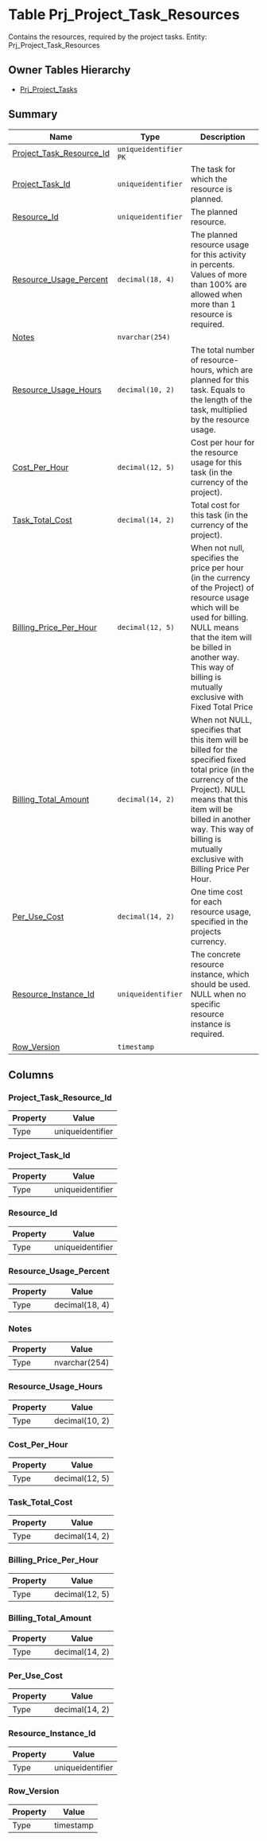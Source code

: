 # Table Prj_Project_Task_Resources

Contains the resources, required by the project tasks. Entity: Prj_Project_Task_Resources

## Owner Tables Hierarchy

* [Prj_Project_Tasks](Prj_Project_Tasks.md)

## Summary

| Name | Type | Description |
| - | - | --- |
|[Project_Task_Resource_Id](#project_task_resource_id)|`uniqueidentifier` `PK`||
|[Project_Task_Id](#project_task_id)|`uniqueidentifier` |The task for which the resource is planned.|
|[Resource_Id](#resource_id)|`uniqueidentifier` |The planned resource.|
|[Resource_Usage_Percent](#resource_usage_percent)|`decimal(18, 4)` |The planned resource usage for this activity in percents. Values of more than 100% are allowed when more than 1 resource is required.|
|[Notes](#notes)|`nvarchar(254)` ||
|[Resource_Usage_Hours](#resource_usage_hours)|`decimal(10, 2)` |The total number of resource-hours, which are planned for this task. Equals to the length of the task, multiplied by the resource usage.|
|[Cost_Per_Hour](#cost_per_hour)|`decimal(12, 5)` |Cost per hour for the resource usage for this task (in the currency of the project).|
|[Task_Total_Cost](#task_total_cost)|`decimal(14, 2)` |Total cost for this task (in the currency of the project).|
|[Billing_Price_Per_Hour](#billing_price_per_hour)|`decimal(12, 5)` |When not null, specifies the price per hour (in the currency of the Project) of resource usage which will be used for billing. NULL means that the item will be billed in another way. This way of billing is mutually exclusive with Fixed Total Price|
|[Billing_Total_Amount](#billing_total_amount)|`decimal(14, 2)` |When not NULL, specifies that this item will be billed for the specified fixed total price (in the currency of the Project). NULL means that this item will be billed in another way. This way of billing is mutually exclusive with Billing Price Per Hour.|
|[Per_Use_Cost](#per_use_cost)|`decimal(14, 2)` |One time cost for each resource usage, specified in the projects currency.|
|[Resource_Instance_Id](#resource_instance_id)|`uniqueidentifier` |The concrete resource instance, which should be used. NULL when no specific resource instance is required.|
|[Row_Version](#row_version)|`timestamp` ||

## Columns

### Project_Task_Resource_Id

| Property | Value |
| - | - |
|Type|uniqueidentifier|

### Project_Task_Id

| Property | Value |
| - | - |
|Type|uniqueidentifier|

### Resource_Id

| Property | Value |
| - | - |
|Type|uniqueidentifier|

### Resource_Usage_Percent

| Property | Value |
| - | - |
|Type|decimal(18, 4)|

### Notes

| Property | Value |
| - | - |
|Type|nvarchar(254)|

### Resource_Usage_Hours

| Property | Value |
| - | - |
|Type|decimal(10, 2)|

### Cost_Per_Hour

| Property | Value |
| - | - |
|Type|decimal(12, 5)|

### Task_Total_Cost

| Property | Value |
| - | - |
|Type|decimal(14, 2)|

### Billing_Price_Per_Hour

| Property | Value |
| - | - |
|Type|decimal(12, 5)|

### Billing_Total_Amount

| Property | Value |
| - | - |
|Type|decimal(14, 2)|

### Per_Use_Cost

| Property | Value |
| - | - |
|Type|decimal(14, 2)|

### Resource_Instance_Id

| Property | Value |
| - | - |
|Type|uniqueidentifier|

### Row_Version

| Property | Value |
| - | - |
|Type|timestamp|


